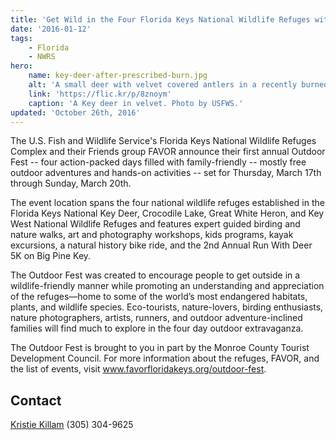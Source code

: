 ```yaml
---
title: 'Get Wild in the Four Florida Keys National Wildlife Refuges with the First Annual Outdoor Fest, March 17th-20th'
date: '2016-01-12'
tags:
    - Florida
    - NWRS
hero:
    name: key-deer-after-prescribed-burn.jpg
    alt: 'A small deer with velvet covered antlers in a recently burned forest.'
    link: 'https://flic.kr/p/8znoym'
    caption: 'A Key deer in velvet. Photo by USFWS.'
updated: 'October 26th, 2016'
---
```


The U.S. Fish and Wildlife Service's Florida Keys National Wildlife Refuges Complex and their Friends group FAVOR announce their first annual Outdoor Fest -- four action-packed days filled with family-friendly -- mostly free outdoor adventures and hands-on activities -- set for Thursday, March 17th through Sunday, March 20th.  

The event location spans the four national wildlife refuges established in the Florida Keys National Key Deer, Crocodile Lake, Great White Heron, and Key West National Wildlife Refuges and features expert guided birding and nature walks, art and photography workshops, kids programs, kayak excursions, a natural history bike ride, and the 2nd Annual Run With Deer 5K on Big Pine Key.

The Outdoor Fest was created to encourage people to get outside in a wildlife-friendly manner while promoting an understanding and appreciation of the refuges—home to some of the world’s most endangered habitats, plants, and wildlife species.  Eco-tourists, nature-lovers, birding enthusiasts, nature photographers, artists, runners, and outdoor adventure-inclined families will find much to explore in the four day outdoor extravaganza.

The Outdoor Fest is brought to you in part by the Monroe County Tourist Development Council.  For more information about the refuges, FAVOR, and the list of events, visit www.favorfloridakeys.org/outdoor-fest.

## Contact

[Kristie Killam](flkeysoutdoorfest@gmail.com) (305) 304-9625
